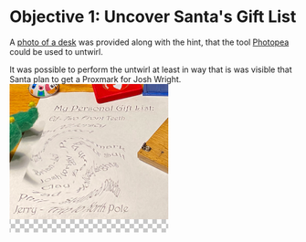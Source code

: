 # Objective 1: Uncover Santa's Gift List

A [photo of a desk](https://github.com/joergschwarzwaelder/hhc2020/blob/master/Objective-1/billboard.png) was provided  along with the hint, that the tool [Photopea](https://www.photopea.com/) could be used to untwirl.

It was possible to perform the untwirl at least in way that is was visible that Santa plan to get a Proxmark for Josh Wright.
![untwirled](https://github.com/joergschwarzwaelder/hhc2020/blob/master/Objective-1/untwirled.png)
<!--stackedit_data:
eyJoaXN0b3J5IjpbLTM1MzcxNDMxMywtMTgxNjI0MzY1NCw3Mz
A5OTgxMTZdfQ==
-->